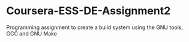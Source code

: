 # Coursera-ESS-DE-Assignment2
Programming assignment to create a build system using the GNU tools, GCC and GNU Make
